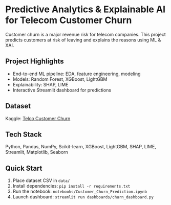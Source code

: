 # Predictive Analytics & Explainable AI for Telecom Customer Churn

Customer churn is a major revenue risk for telecom companies. This project predicts customers at risk of leaving and explains the reasons using ML & XAI.

## Project Highlights
- End-to-end ML pipeline: EDA, feature engineering, modeling
- Models: Random Forest, XGBoost, LightGBM
- Explainability: SHAP, LIME
- Interactive Streamlit dashboard for predictions

## Dataset
Kaggle: [Telco Customer Churn](https://www.kaggle.com/blastchar/telco-customer-churn)

## Tech Stack
Python, Pandas, NumPy, Scikit-learn, XGBoost, LightGBM, SHAP, LIME, Streamlit, Matplotlib, Seaborn

## Quick Start
1. Place dataset CSV in `data/`
2. Install dependencies: `pip install -r requirements.txt`
3. Run the notebook: `notebooks/Customer_Churn_Prediction.ipynb`
4. Launch dashboard: `streamlit run dashboards/churn_dashboard.py`


